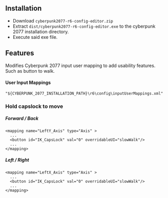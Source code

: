 ## Installation
- Download `cyberpunk2077-r6-config-editor.zip`
- Extract `dist/cyberpunk2077-r6-config-editor.exe` to the cyberpunk 2077 installation directory. 
- Execute said exe file.

## Features
Modifies Cyberpunk 2077 input user mapping to add usability features. Such as button to walk.

#### User Input Mappings

```
"${CYBERPUNK_2077_INSTALLATION_PATH}\r6\config\inputUserMappings.xml"
```

### Hold capslock to move
##### Forward / Back
```
<mapping name="LeftY_Axis" type="Axis" >
  ...
  <button id="IK_CapsLock" val="0" overridableUI="slowWalk"/>
  ...
</mapping>
```

##### Left / Right
```
<mapping name="LeftX_Axis" type="Axis" >
  ...
  <button id="IK_CapsLock" val="0" overridableUI="slowWalk"/>
  ...
</mapping>
```

